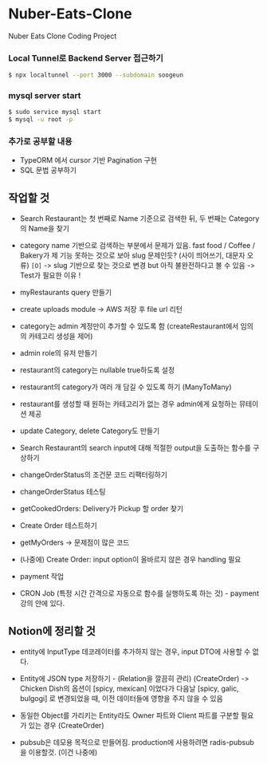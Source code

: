 # Nuber-Eats-Clone
Nuber Eats Clone Coding Project

### Local Tunnel로 Backend Server 접근하기
```bash
$ npx localtunnel --port 3000 --subdomain soogeun 
```

### mysql server start
```bash
$ sudo service mysql start
$ mysql -u root -p
```

### 추가로 공부할 내용
 * TypeORM 에서 cursor 기반 Pagination 구현
 * SQL 문법 공부하기


## 작업할 것
* Search Restaurant는 첫 번째로 Name 기준으로 검색한 뒤, 두 번째는 Category의 Name을 찾기
* category name 기반으로 검색하는 부분에서 문제가 있음. 
  fast food / Coffee / Bakery가 제 기능 못하는 것으로 보아 slug 문제인듯? (사이 띄어쓰기, 대문자 오류) `[O]`
  -> slug 기반으로 찾는 것으로 변경 but 아직 불완전하다고 볼 수 있음
  -> Test가 필요한 이유 !
* myRestaurants query 만들기
* create uploads module -> AWS 저장 후 file url 리턴

* category는 admin 계정만이 추가할 수 있도록 함 (createRestaurant에서 임의의 카테고리 생성을 제어)
* admin role의 유저 만들기
* restaurant의 category는 nullable true하도록 설정
* restaurant의 category가 여러 개 담길 수 있도록 하기 (ManyToMany)
* restaurant를 생성할 때 원하는 카테고리가 없는 경우 admin에게 요청하는 뮤테이션 제공
* update Category, delete Category도 만들기
* Search Restaurant의 search input에 대해 적절한 output을 도출하는 함수를 구상하기

* changeOrderStatus의 조건문 코드 리팩터링하기
* changeOrderStatus 테스팅
* getCookedOrders: Delivery가 Pickup 할 order 찾기
* Create Order 테스트하기
* getMyOrders -> 문제점이 많은 코드
* (나중에) Create Order: input option이 올바르지 않은 경우 handling 필요
* payment 작업
* CRON Job (특정 시간 간격으로 자동으로 함수를 실행하도록 하는 것) - payment 강의 안에 있다.

## Notion에 정리할 것
* entity에 InputType 데코레이터를 추가하지 않는 경우, input DTO에 사용할 수 없다.
* Entity에 JSON type 저장하기 - (Relation을 깔끔히 관리)                                                (CreateOrder)
    -> Chicken Dish의 옵션이 [spicy, mexican] 이었다가 다음날 [spicy, galic, bulgogi] 로 변경되었을 때, 이전 데이터들에 영향을 주지 않을 수 있음
* 동일한 Object를 가리키는 Entity라도 Owner 파트와 Client 파트를 구분할 필요가 있는 경우                    (CreateOrder)

* pubsub은 데모용 목적으로 만들어짐. production에 사용하려면 radis-pubsub을 이용할것. (이건 나중에)